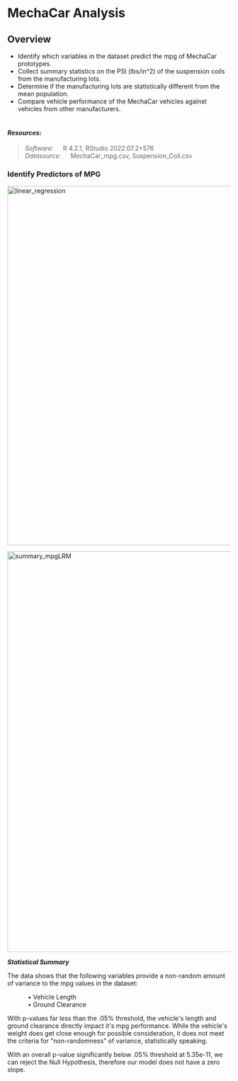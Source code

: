 # MechaCar Analysis

## Overview 
* Identify which variables in the dataset predict the mpg of MechaCar prototypes.
* Collect summary statistics on the PSI (lbs/in^2) of the suspension coils from the manufacturing lots.
* Determine if the manufacturing lots are statistically different from the mean population.
* Compare vehicle performance of the MechaCar vehicles against vehicles from other manufacturers. <br> <br>

#### ***Resources:*** <br>
>
> *Software:* &emsp; R 4.2.1, RStudio 2022.07.2+576 <br>
> *Datasource:* &emsp; MechaCar_mpg.csv, Suspension_Coil.csv <br>

### Identify Predictors of MPG

<img width="811" alt="linear_regression" src="https://user-images.githubusercontent.com/108758105/202879337-a13d2e43-34d2-4f4b-80b7-8cd45867c220.png"> <br> 

<img width="905" alt="summary_mpgLRM" src="https://user-images.githubusercontent.com/108758105/202879402-e8347ce8-6bf4-4fc0-ba1d-b95bb5368ae2.png">

***Statistical Summary***

The data shows that the following variables provide a non-random amount of variance to the mpg values in the dataset: 

&emsp;&emsp;&emsp; • Vehicle Length <br>
&emsp;&emsp;&emsp; • Ground Clearance <br>

With p-values far less than the .05% threshold, the vehicle's length and ground clearance directly impact it's mpg performance.  While the vehicle's weight does get close enough for possible consideration, it does not meet the criteria for "non-randomness" of variance, statistically speaking.

With an overall p-value significantly below .05% threshold at 5.35e-11, we can reject the Null Hypothesis, therefore our model does not have a zero slope.

